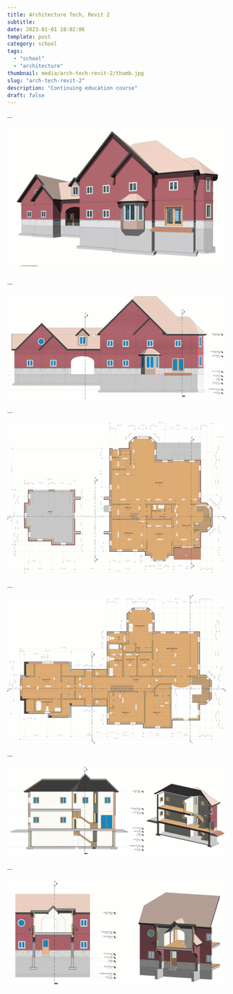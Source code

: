 ```yaml
---
title: Architecture Tech, Revit 2
subtitle:
date: 2023-01-01 18:02:06
template: post
category: school
tags:
  - "school"
  - "architecture"
thumbnail: media/arch-tech-revit-2/thumb.jpg
slug: "arch-tech-revit-2"
description: "Continuing education course"
draft: false
---
```


...

![Main page sketch](./01-perspective.jpg)

...

![Main page sketch](./02-elevation.jpg)

...

![Main page sketch](./03-1f-plan.jpg)

...

![Main page sketch](./04-2f-plan.jpg)

...

![Main page sketch](./05-section-1.jpg)

...

![Main page sketch](./06-section-2.jpg)

